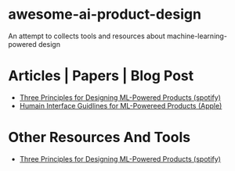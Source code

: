 # awesome-ai-product-design
An attempt to collects tools and resources about machine-learning-powered  design

# Articles | Papers | Blog Post

- [Three Principles for Designing ML-Powered Products (spotify)](https://spotify.design/article/three-principles-for-designing-ml-powered-products)
- [Humain Interface Guidlines for ML-Powereed Products (Apple)](https://developer.apple.com/design/human-interface-guidelines/machine-learning/overview/introduction/)

# Other Resources And Tools
- [Three Principles for Designing ML-Powered Products (spotify)](https://spotify.design/article/three-principles-for-designing-ml-powered-products)
